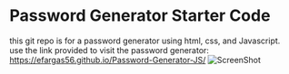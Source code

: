 # Password Generator Starter Code
this git repo is for a password generator using html, css, and Javascript.
use the link provided to visit the password generator:
 https://efargas56.github.io/Password-Generator-JS/
 ![ScreenShot](pgenerator.png)